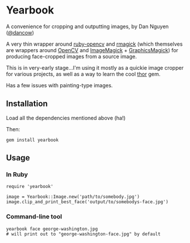 # Yearbook

A convenience for cropping and outputting images, by Dan Nguyen ([@dancow](https://twitter.com/dancow))

A very thin wrapper around [ruby-opencv](https://github.com/ruby-opencv/ruby-opencv) and [rmagick](http://rmagick.rubyforge.org/) (which themselves are wrappers around [OpenCV](http://opencv.org/) and [ImageMagick](http://www.imagemagick.org) + [GraphicsMagick](http://www.graphicsmagick.org/)) for producing face-cropped images from a source image.

This is in very-early stage...I'm using it mostly as a quickie image cropper for various projects, as well as a way to learn the cool [thor](https://github.com/erikhuda/thor) gem.

Has a few issues with painting-type images.

## Installation

Load all the dependencies mentioned above (ha!)

Then:

`gem install yearbook`

## Usage

### In Ruby

    require 'yearbook'
    
    image = Yearbook::Image.new('path/to/somebody.jpg')
    image.clip_and_print_best_face('output/to/somebodys-face.jpg')

### Command-line tool

    yearbook face george-washington.jpg
    # will print out to "george-washington-face.jpg" by default

